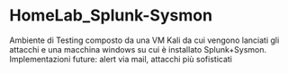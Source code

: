 # HomeLab_Splunk-Sysmon
Ambiente di Testing composto da una VM Kali da cui vengono lanciati gli attacchi e una macchina windows su cui è installato Splunk+Sysmon. Implementazioni future: alert via mail, attacchi più sofisticati 
